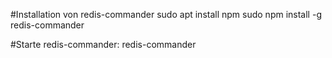 







#Installation von redis-commander
sudo apt install npm
sudo npm install -g redis-commander

#Starte redis-commander:
redis-commander
